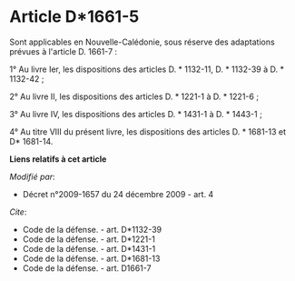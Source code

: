 # Article D*1661-5

Sont applicables en Nouvelle-Calédonie, sous réserve des adaptations prévues à l'article D. 1661-7 : 

1° Au livre Ier, les dispositions des articles D. * 1132-11, D. * 1132-39 à D. * 1132-42 ; 

2° Au livre II, les dispositions des articles D. * 1221-1 à D. * 1221-6 ; 

3° Au livre IV, les dispositions des articles D. * 1431-1 à D. * 1443-1 ; 

4° Au titre VIII du présent livre, les dispositions des articles D. * 1681-13 et D* 1681-14.

**Liens relatifs à cet article**

_Modifié par_:

  - Décret n°2009-1657 du 24 décembre 2009 - art. 4

_Cite_:

  - Code de la défense. - art. D*1132-39
  - Code de la défense. - art. D*1221-1
  - Code de la défense. - art. D*1431-1
  - Code de la défense. - art. D*1681-13
  - Code de la défense. - art. D1661-7
